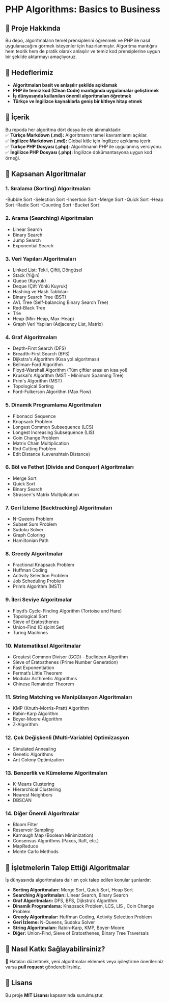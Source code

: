 # PHP Algorithms: Basics to Business

## 📌 Proje Hakkında

Bu depo, algoritmaların temel prensiplerini öğrenmek ve PHP ile nasıl uygulanacağını görmek isteyenler için hazırlanmıştır. Algoritma mantığını hem teorik hem de pratik olarak anlaşılır ve temiz kod prensiplerine uygun bir şekilde aktarmayı amaçlıyoruz.

## 🎯 Hedeflerimiz

- **Algoritmaları basit ve anlaşılır şekilde açıklamak**  
- **PHP ile temiz kod (Clean Code) mantığında uygulamalar geliştirmek**  
- **İş dünyasında kullanılan önemli algoritmaları öğretmek**  
- **Türkçe ve İngilizce kaynaklarla geniş bir kitleye hitap etmek**  

## 📂 İçerik

Bu repoda her algoritma dört dosya ile ele alınmaktadır:  
✅ **Türkçe Markdown (.md):** Algoritmanın temel kavramlarını açıklar.  
✅ **İngilizce Markdown (.md):** Global kitle için İngilizce açıklama içerir.  
✅ **Türkçe PHP Dosyası (.php):** Algoritmanın PHP ile uygulanmış versiyonu.  
✅ **İngilizce PHP Dosyası (.php):** İngilizce dokümantasyona uygun kod örneği.  

## 📌 Kapsanan Algoritmalar

### 1. Sıralama (Sorting) Algoritmaları

-Bubble Sort
-Selection Sort
-Insertion Sort
-Merge Sort
-Quick Sort
-Heap Sort
-Radix Sort
-Counting Sort
-Bucket Sort

### 2. Arama (Searching) Algoritmaları

- Linear Search
- Binary Search
- Jump Search
- Exponential Search

### 3. Veri Yapıları Algoritmaları

- Linked List: Tekli, Çiftli, Döngüsel
- Stack (Yığın)
- Queue (Kuyruk)
- Deque (Çift Yönlü Kuyruk)
- Hashing ve Hash Tabloları
- Binary Search Tree (BST)
- AVL Tree (Self-balancing Binary Search Tree)
- Red-Black Tree
- Trie
- Heap (Min-Heap, Max-Heap)
- Graph Veri Yapıları (Adjacency List, Matrix)

### 4. Graf Algoritmaları

- Depth-First Search (DFS)
- Breadth-First Search (BFS)
- Dijkstra's Algorithm (Kısa yol algoritması)
- Bellman-Ford Algorithm
- Floyd-Warshall Algorithm (Tüm çiftler arası en kısa yol)
- Kruskal's Algorithm (MST - Minimum Spanning Tree)
- Prim's Algorithm (MST)
- Topological Sorting
- Ford-Fulkerson Algorithm (Max Flow)

### 5. Dinamik Programlama Algoritmaları

- Fibonacci Sequence
- Knapsack Problem
- Longest Common Subsequence (LCS)
- Longest Increasing Subsequence (LIS)
- Coin Change Problem
- Matrix Chain Multiplication
- Rod Cutting Problem
- Edit Distance (Levenshtein Distance)

### 6. Böl ve Fethet (Divide and Conquer) Algoritmaları

- Merge Sort
- Quick Sort
- Binary Search
- Strassen's Matrix Multiplication

### 7. Geri İzleme (Backtracking) Algoritmaları

- N-Queens Problem
- Subset Sum Problem
- Sudoku Solver
- Graph Coloring
- Hamiltonian Path

### 8. Greedy Algoritmalar

- Fractional Knapsack Problem
- Huffman Coding
- Activity Selection Problem
- Job Scheduling Problem
- Prim’s Algorithm (MST)

### 9. İleri Seviye Algoritmalar

- Floyd’s Cycle-Finding Algorithm (Tortoise and Hare)
- Topological Sort
- Sieve of Eratosthenes
- Union-Find (Disjoint Set)
- Turing Machines
  
### 10. Matematiksel Algoritmalar

- Greatest Common Divisor (GCD) - Euclidean Algorithm
- Sieve of Eratosthenes (Prime Number Generation)
- Fast Exponentiation
- Fermat’s Little Theorem
- Modular Arithmetic Algorithms
- Chinese Remainder Theorem

### 11. String Matching ve Manipülasyon Algoritmaları

- KMP (Knuth-Morris-Pratt) Algorithm
- Rabin-Karp Algorithm
- Boyer-Moore Algorithm
- Z-Algorithm

### 12. Çok Değişkenli (Multi-Variable) Optimizasyon

- Simulated Annealing
- Genetic Algorithms
- Ant Colony Optimization
  
### 13. Benzerlik ve Kümeleme Algoritmaları

- K-Means Clustering
- Hierarchical Clustering
- Nearest Neighbors
- DBSCAN

### 14. Diğer Önemli Algoritmalar  

- Bloom Filter
- Reservoir Sampling
- Karnaugh Map (Boolean Minimization)
- Consensus Algorithms (Paxos, Raft, etc.)
- MapReduce
- Monte Carlo Methods

## 🚀 İşletmelerin Talep Ettiği Algoritmalar  

İş dünyasında algoritmalara dair en çok talep edilen konular şunlardır:

- **Sorting Algoritmaları:** Merge Sort, Quick Sort, Heap Sort  
- **Searching Algoritmaları:** Linear Search, Binary Search
- **Graf Algoritmaları:** DFS, BFS, Dijkstra’s Algorithm  
- **Dinamik Programlama:** Knapsack Problem, LCS, LIS , Coin Change Problem
- **Greedy Algoritmalar:** Huffman Coding, Activity Selection Problem
- **Geri İzleme:** N-Queens, Sudoku Solver  
- **String Algoritmaları:** Rabin-Karp, KMP, Boyer-Moore  
- **Diğer:** Union-Find, Sieve of Eratosthenes, Binary Tree Traversals  

## 🚀 Nasıl Katkı Sağlayabilirsiniz?

🎯 Hataları düzeltmek, yeni algoritmalar eklemek veya iyileştirme önerileriniz varsa **pull request** gönderebilirsiniz.  

## 📜 Lisans

Bu proje **MIT Lisansı** kapsamında sunulmuştur.  
